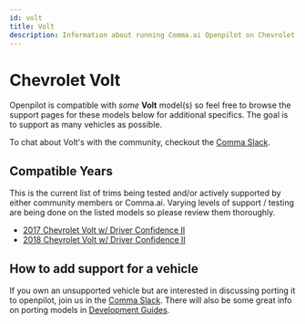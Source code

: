 ```yaml
---
id: volt
title: Volt
description: Information about running Comma.ai Openpilot on Chevrolet Volt vehicles.
---
```

# Chevrolet Volt

Openpilot is compatible with *some* **Volt** model(s) so feel free to browse the support pages for these models below for additional specifics.
The goal is to support as many vehicles as possible.

To chat about Volt's with the community, checkout  the [Comma Slack](https://slack.comma.ai).

## Compatible Years

This is the current list of trims being tested and/or actively supported by either community members or Comma.ai.
Varying levels of support / testing are being done on the listed models so please review them thoroughly.

* [2017 Chevrolet Volt w/ Driver Confidence II](/vehicles/chevrolet/volt/2017-chevrolet-volt.html)
* [2018 Chevrolet Volt w/ Driver Confidence II](/vehicles/chevrolet/volt/2018-chevrolet-volt.html)

## How to add support for a vehicle

If you own an unsupported vehicle but are interested in discussing porting it to openpilot, join us in the [Comma Slack](https://slack.comma.ai).
There will also be some great info on porting models in [Development Guides](../../development/guides/).

